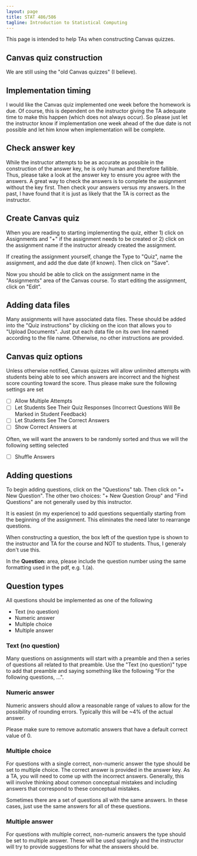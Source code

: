 ```yaml
---
layout: page
title: STAT 486/586
tagline: Introduction to Statistical Computing
---
```


This page is intended to help TAs when constructing Canvas quizzes. 


## Canvas quiz construction

We are still using the "old Canvas quizzes" (I believe). 

## Implementation timing

I would like the Canvas quiz implemented one week before the homework is due. 
Of course, this is dependent on the instructor giving the TA adequate time to
make this happen (which does not always occur). 
So please just let the instructor know if implementation one week ahead of the 
due date is not possible and let him know when implementation will be complete. 

## Check answer key

While the instructor attempts to be as accurate as possible in the 
construction of the answer key, 
he is only human and therefore fallible. 
Thus, please take a look at the answer key to ensure you agree with the answers.
A great way to check the answers is to complete the assignment without the key
first. 
Then check your answers versus my answers. 
In the past, I have found that it is just as likely that the TA is correct as
the instructor. 



## Create Canvas quiz

When you are reading to starting implementing the quiz, 
either 1) click on Assignments and "+" if the assignment needs to be created or
2) click on the assignment name if the instructor already created the assignment. 

If creating the assignment yourself, change the Type to "Quiz", name the 
assignment, and add the due date (if known). 
Then click on "Save". 

Now you should be able to click on the assignment name in the "Assignments" 
area of the Canvas course. 
To start editing the assignment, click on "Edit". 

## Adding data files

Many assignments will have associated data files. 
These should be added into the "Quiz instructions" by clicking on the icon 
that allows you to "Upload Documents". 
Just put each data file on its own line named according to the file name.
Otherwise, no other instructions are provided. 


## Canvas quiz options

Unless otherwise notified, Canvas quizzes will allow unlimited attempts with
students being able to see which answers are incorrect and the highest score
counting toward the score. 
Thus please make sure the following settings are set

- [ ] Allow Multiple Attempts
- [ ] Let Students See Their Quiz Responses (Incorrect Questions Will Be Marked in Student Feedback)
- [ ] Let Students See The Correct Answers
- [ ] Show Correct Answers at <after due date>

Often, we will want the answers to be randomly sorted and thus we will the 
following setting selected

- [ ] Shuffle Answers





## Adding questions

To begin adding questions, click on the "Questions" tab. 
Then click on "+ New Question". 
The other two choices: "+ New Question Group" and "Find Questions" are not
generally used by this instructor. 

It is easiest (in my experience) to add questions sequentially starting from
the beginning of the assignment. 
This eliminates the need later to rearrange questions. 

When constructing a question, the box left of the question type is shown
to the instructor and TA for the course and NOT to students. 
Thus, I generaly don't use this. 

In the **Question:** area, please include the question number using the same
formatting used in the pdf, e.g. 1.(a). 



## Question types

All questions should be implemented as one of the following

- Text (no question)
- Numeric answer
- Multiple choice
- Multiple answer


### Text (no question)

Many questions on assignments will start with a preamble and then a series
of questions all related to that preamble. 
Use the "Text (no question)" type to add that preamble and saying something 
like the following "For the following questions, ...".


### Numeric answer

Numeric answers should allow a reasonable range of values to allow for the 
possibility of rounding errors.
Typically this will be ~4% of the actual answer. 

Please make sure to remove automatic answers that have a default correct value
of 0.

### Multiple choice

For questions with a single correct, non-numeric answer the type should be set
to multiple choice. 
The correct answer is provided in the answer key. 
As a TA, you will need to come up with the incorrect answers.
Generally, this will involve thinking about common conceptual mistakes and 
including answers that correspond to these conceptual mistakes. 

Sometimes there are a set of questions all with the same answers. 
In these cases, just use the same answers for all of these questions. 

### Multiple answer

For questions with multiple correct, non-numeric answers the type should be set
to multiple answer. 
These will be used sparingly and the instructor will try to provide suggestions 
for what the answers should be. 


## 
